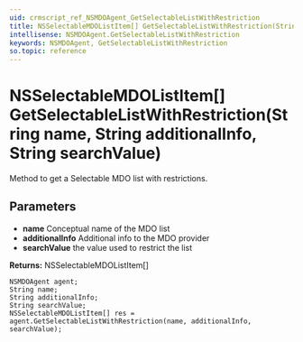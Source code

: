 ```yaml
---
uid: crmscript_ref_NSMDOAgent_GetSelectableListWithRestriction
title: NSSelectableMDOListItem[] GetSelectableListWithRestriction(String name, String additionalInfo, String searchValue)
intellisense: NSMDOAgent.GetSelectableListWithRestriction
keywords: NSMDOAgent, GetSelectableListWithRestriction
so.topic: reference
---
```


# NSSelectableMDOListItem[] GetSelectableListWithRestriction(String name, String additionalInfo, String searchValue)

Method to get a Selectable MDO list with restrictions.

## Parameters

* **name** Conceptual name of the MDO list
* **additionalInfo** Additional info to the MDO provider
* **searchValue** the value used to restrict the list

**Returns:** NSSelectableMDOListItem[]

```crmscript
NSMDOAgent agent;
String name;
String additionalInfo;
String searchValue;
NSSelectableMDOListItem[] res = agent.GetSelectableListWithRestriction(name, additionalInfo, searchValue);
```

